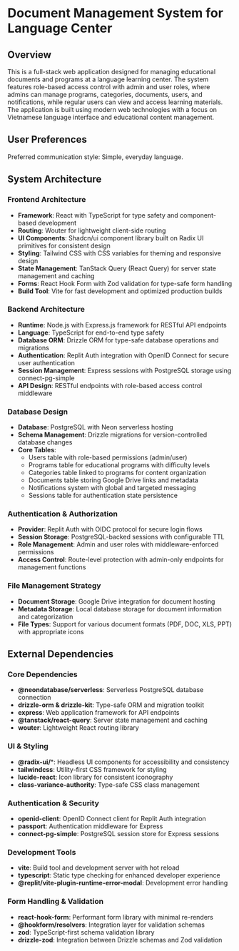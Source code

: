 # Document Management System for Language Center

## Overview

This is a full-stack web application designed for managing educational documents and programs at a language learning center. The system features role-based access control with admin and user roles, where admins can manage programs, categories, documents, users, and notifications, while regular users can view and access learning materials. The application is built using modern web technologies with a focus on Vietnamese language interface and educational content management.

## User Preferences

Preferred communication style: Simple, everyday language.

## System Architecture

### Frontend Architecture
- **Framework**: React with TypeScript for type safety and component-based development
- **Routing**: Wouter for lightweight client-side routing
- **UI Components**: Shadcn/ui component library built on Radix UI primitives for consistent design
- **Styling**: Tailwind CSS with CSS variables for theming and responsive design
- **State Management**: TanStack Query (React Query) for server state management and caching
- **Forms**: React Hook Form with Zod validation for type-safe form handling
- **Build Tool**: Vite for fast development and optimized production builds

### Backend Architecture
- **Runtime**: Node.js with Express.js framework for RESTful API endpoints
- **Language**: TypeScript for end-to-end type safety
- **Database ORM**: Drizzle ORM for type-safe database operations and migrations
- **Authentication**: Replit Auth integration with OpenID Connect for secure user authentication
- **Session Management**: Express sessions with PostgreSQL storage using connect-pg-simple
- **API Design**: RESTful endpoints with role-based access control middleware

### Database Design
- **Database**: PostgreSQL with Neon serverless hosting
- **Schema Management**: Drizzle migrations for version-controlled database changes
- **Core Tables**:
  - Users table with role-based permissions (admin/user)
  - Programs table for educational programs with difficulty levels
  - Categories table linked to programs for content organization
  - Documents table storing Google Drive links and metadata
  - Notifications system with global and targeted messaging
  - Sessions table for authentication state persistence

### Authentication & Authorization
- **Provider**: Replit Auth with OIDC protocol for secure login flows
- **Session Storage**: PostgreSQL-backed sessions with configurable TTL
- **Role Management**: Admin and user roles with middleware-enforced permissions
- **Access Control**: Route-level protection with admin-only endpoints for management functions

### File Management Strategy
- **Document Storage**: Google Drive integration for document hosting
- **Metadata Storage**: Local database storage for document information and categorization
- **File Types**: Support for various document formats (PDF, DOC, XLS, PPT) with appropriate icons

## External Dependencies

### Core Dependencies
- **@neondatabase/serverless**: Serverless PostgreSQL database connection
- **drizzle-orm & drizzle-kit**: Type-safe ORM and migration toolkit
- **express**: Web application framework for API endpoints
- **@tanstack/react-query**: Server state management and caching
- **wouter**: Lightweight React routing library

### UI & Styling
- **@radix-ui/***: Headless UI components for accessibility and consistency
- **tailwindcss**: Utility-first CSS framework for styling
- **lucide-react**: Icon library for consistent iconography
- **class-variance-authority**: Type-safe CSS class management

### Authentication & Security
- **openid-client**: OpenID Connect client for Replit Auth integration
- **passport**: Authentication middleware for Express
- **connect-pg-simple**: PostgreSQL session store for Express sessions

### Development Tools
- **vite**: Build tool and development server with hot reload
- **typescript**: Static type checking for enhanced developer experience
- **@replit/vite-plugin-runtime-error-modal**: Development error handling

### Form Handling & Validation
- **react-hook-form**: Performant form library with minimal re-renders
- **@hookform/resolvers**: Integration layer for validation schemas
- **zod**: TypeScript-first schema validation library
- **drizzle-zod**: Integration between Drizzle schemas and Zod validation